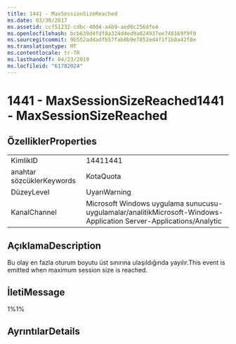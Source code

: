 ```yaml
---
title: 1441 - MaxSessionSizeReached
ms.date: 03/30/2017
ms.assetid: ccf51232-cdbc-4004-a4b9-aed0c256dfe4
ms.openlocfilehash: bcb639d4fdf8a324d4ed9a024937ee748169f9f0
ms.sourcegitcommit: 9b552addadfb57fab0b9e7852ed4f1f1b8a42f8e
ms.translationtype: MT
ms.contentlocale: tr-TR
ms.lasthandoff: 04/23/2019
ms.locfileid: "61782024"
---
```

# <a name="1441---maxsessionsizereached"></a><span data-ttu-id="78254-102">1441 - MaxSessionSizeReached</span><span class="sxs-lookup"><span data-stu-id="78254-102">1441 - MaxSessionSizeReached</span></span>
## <a name="properties"></a><span data-ttu-id="78254-103">Özellikler</span><span class="sxs-lookup"><span data-stu-id="78254-103">Properties</span></span>  
  
|||  
|-|-|  
|<span data-ttu-id="78254-104">Kimlik</span><span class="sxs-lookup"><span data-stu-id="78254-104">ID</span></span>|<span data-ttu-id="78254-105">1441</span><span class="sxs-lookup"><span data-stu-id="78254-105">1441</span></span>|  
|<span data-ttu-id="78254-106">anahtar sözcükler</span><span class="sxs-lookup"><span data-stu-id="78254-106">Keywords</span></span>|<span data-ttu-id="78254-107">Kota</span><span class="sxs-lookup"><span data-stu-id="78254-107">Quota</span></span>|  
|<span data-ttu-id="78254-108">Düzey</span><span class="sxs-lookup"><span data-stu-id="78254-108">Level</span></span>|<span data-ttu-id="78254-109">Uyarı</span><span class="sxs-lookup"><span data-stu-id="78254-109">Warning</span></span>|  
|<span data-ttu-id="78254-110">Kanal</span><span class="sxs-lookup"><span data-stu-id="78254-110">Channel</span></span>|<span data-ttu-id="78254-111">Microsoft Windows uygulama sunucusu-uygulamalar/analitik</span><span class="sxs-lookup"><span data-stu-id="78254-111">Microsoft-Windows-Application Server-Applications/Analytic</span></span>|  
  
## <a name="description"></a><span data-ttu-id="78254-112">Açıklama</span><span class="sxs-lookup"><span data-stu-id="78254-112">Description</span></span>  
 <span data-ttu-id="78254-113">Bu olay en fazla oturum boyutu üst sınırına ulaşıldığında yayılır.</span><span class="sxs-lookup"><span data-stu-id="78254-113">This event is emitted when maximum session size is reached.</span></span>  
  
## <a name="message"></a><span data-ttu-id="78254-114">İleti</span><span class="sxs-lookup"><span data-stu-id="78254-114">Message</span></span>  
 <span data-ttu-id="78254-115">1%</span><span class="sxs-lookup"><span data-stu-id="78254-115">1%</span></span>  
  
## <a name="details"></a><span data-ttu-id="78254-116">Ayrıntılar</span><span class="sxs-lookup"><span data-stu-id="78254-116">Details</span></span>
